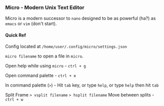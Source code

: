 ### Micro - Modern Unix Text Editor
Micro is a modern successor to `nano` designed to be as powerful (ha?) as `emacs` or `vim` (don't start).


#### Quick Ref
Config located at `/home/user/.config/micro/settings.json`

`micro filename` to open a file in `micro`. 

Open help while using `micro` - `ctrl + g`

Open command palette - `ctrl + e` 

In command palette (`>`) - Hit `tab` key, or type `help`, or type `help` then hit `tab`

Split Frame
`> vsplit filename`
`> hsplit filename`
Move between splits - `ctrl + w`

